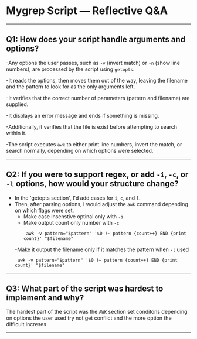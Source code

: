 # Mygrep Script — Reflective Q&A

---

## Q1: How does your script handle arguments and options?

-Any options the user passes, such as `-v` (invert match) or `-n` (show line numbers), are processed by the script using `getopts`.

-It reads the options, then moves them out of the way, leaving the filename and the pattern to look for as the only arguments left.

-It verifies that the correct number of parameters (pattern and filename) are supplied.

-It displays an error message and ends if something is missing.

-Additionally, it verifies that the file is exist before attempting to search within it.

-The script executes `awk` to either print line numbers, invert the match, or search normally, depending on which options were selected.

---

## Q2: If you were to support regex, or add `-i`, `-c`, or `-l` options, how would your structure change?

- In the 'getopts section', I'd add cases for `i`, `c`, and `l`.
- Then, after parsing options, I would adjust the `awk` command depending on which flags were set.
    - Make case insenstive optinal only with `-i`
    - Make output count only number with `-c`
      ```
       awk -v pattern="$pattern" '$0 !~ pattern {count++} END {print count}' "$filename"
      ```
    -Make it output the filename only if it matches the pattern when `-l` used
     ```
      awk -v pattern="$pattern" '$0 !~ pattern {count++} END {print count}' "$filename"
     ```

    
---

## Q3: What part of the script was hardest to implement and why?

The hardest part of the script was the `AWK` section
set conditons depending on options the user used 
try not get conflict 
and the more option the difficult increses

---
